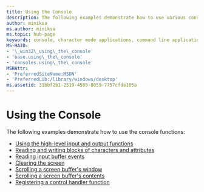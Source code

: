 ```yaml
---
title: Using the Console
description: The following examples demonstrate how to use various console functions.
author: miniksa
ms.author: miniksa
ms.topic: hub-page
keywords: console, character mode applications, command line applications, terminal applications, console api
MS-HAID:
- '\_win32\_using\_the\_console'
- 'base.using\_the\_console'
- 'consoles.using\_the\_console'
MSHAttr:
- 'PreferredSiteName:MSDN'
- 'PreferredLib:/library/windows/desktop'
ms.assetid: 31bbf2b1-2519-4589-8059-7757cfda105a
---
```


# Using the Console


The following examples demonstrate how to use the console functions:

- [Using the high-level input and output functions](using-the-high-level-input-and-output-functions.md)
- [Reading and writing blocks of characters and attributes](reading-and-writing-blocks-of-characters-and-attributes.md)
- [Reading input buffer events](reading-input-buffer-events.md)
- [Clearing the screen](clearing-the-screen.md)
- [Scrolling a screen buffer's window](scrolling-a-screen-buffer-s-window.md)
- [Scrolling a screen buffer's contents](scrolling-a-screen-buffer-s-contents.md)
- [Registering a control handler function](registering-a-control-handler-function.md)

 

 




